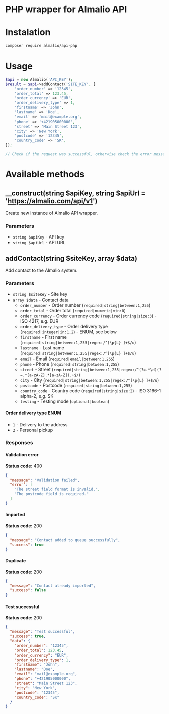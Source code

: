 # PHP wrapper for Almalio API

# Instalation
```bash
composer require almalio/api-php
```

# Usage
```php
$api = new Almalio('API_KEY');
$result = $api->addContact('SITE_KEY', [
    'order_number' => '12345',
    'order_total' => 123.45,
    'order_currency' => 'EUR',
    'order_delivery_type' => 1,
    'firstname' => 'John',
    'lastname' => 'Doe',
    'email' => 'mail@example.org',
    'phone' => '+421905000000',
    'street' => 'Main Street 123',
    'city' => 'New York',
    'postcode' => '12345',
    'country_code' => 'SK',
]);

// Check if the request was successful, otherwise check the error message, validate data (see rules lower) and try again
```

# Available methods

## __construct(string $apiKey, string $apiUrl = 'https://almalio.com/api/v1')
Create new instance of Almalio API wrapper.

### Parameters
- `string $apiKey` - API key
- `string $apiUrl` - API URL

## addContact(string $siteKey, array $data)
Add contact to the Almalio system.

### Parameters
- `string $siteKey` - Site key
- `array $data` - Contact data
    - `order_number` - Order number (`required|string|between:1,255`)
    - `order_total` - Order total (`required|numeric|min:0`)
    - `order_currency` - Order currency code (`required|string|size:3`) - ISO 4217, e.g. EUR
    - `order_delivery_type` - Order delivery type (`required|integer|in:1,2`) - ENUM, see below
    - `firstname` - First name (`required|string|between:1,255|regex:/^[\p{L} ]+$/u`)
    - `lastname` - Last name (`required|string|between:1,255|regex:/^[\p{L} ]+$/u`)
    - `email` - Email (`required|email|between:1,255`)
    - `phone` - Phone (`required|string|between:1,255`)
    - `street` - Street (`required|string|between:1,255|regex:/^(?=.*\d)(?=.*[a-zA-Z].*[a-zA-Z]).+$/`)
    - `city` - City (`required|string|between:1,255|regex:/^[\p{L} ]+$/u`)
    - `postcode` - Postcode (`required|string|between:1,255`)
    - `country_code` - Country code (`required|string|size:2`) - ISO 3166-1 alpha-2, e.g. SK
    - `testing` - Testing mode (`optional|boolean`)

#### Order delivery type ENUM
- `1` - Delivery to the address
- `2` - Personal pickup

### Responses
#### Validation error
**Status code:** 400
```json
{
  "message": "Validation failed",
  "error": [
    "The street field format is invalid.",
    "The postcode field is required."
  ]
}
```
#### Imported
**Status code:** 200
```json
{
  "message": "Contact added to queue successfully",
  "success": true
}
```
#### Duplicate
**Status code:** 200
```json
{
  "message": "Contact already imported",
  "success": false
}
```
#### Test successful
**Status code:** 200
```json
{
  "message": "Test successful",
  "success": true,
  "data": {
    "order_number": "12345",
    "order_total": 123.45,
    "order_currency": "EUR",
    "order_delivery_type": 1,
    "firstname": "John",
    "lastname": "Doe",
    "email": "mail@example.org",
    "phone": "+421905000000",
    "street": "Main Street 123",
    "city": "New York",
    "postcode": "12345",
    "country_code": "SK"
  }
}
```
